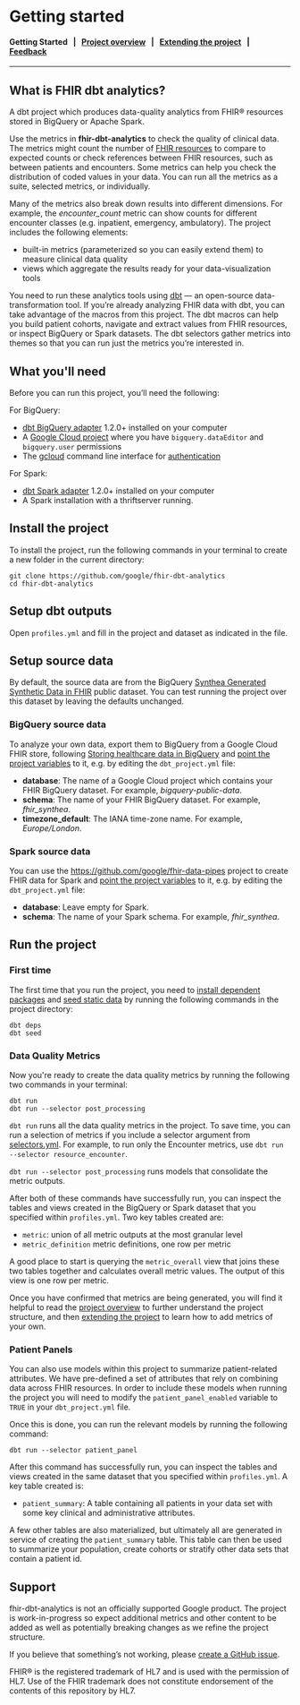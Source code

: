 # Getting started

#### **Getting Started** &nbsp; | &nbsp; [Project overview](readme/project_overview.md) &nbsp; | &nbsp; [Extending the project](readme/extending_the_project.md) &nbsp; | &nbsp; [Feedback](http://www.google.com/url?sa=D&q=https://docs.google.com/forms/d/e/1FAIpQLScU0WXCXA7xOX7kGr6QSW9BNMZwHswf5zq10MfRnnZJYQ6L8g/viewform)

---

## What is FHIR dbt analytics?

A dbt project which produces data-quality analytics from FHIR® resources stored in BigQuery or Apache Spark.

Use the metrics in **fhir-dbt-analytics** to check the quality of clinical data. The metrics might count the number of [FHIR resources](http://www.google.com/url?sa=D&q=http://build.fhir.org/resourcelist.html) to compare to expected counts or check references between FHIR resources, such as between patients and encounters. Some metrics can help you check the distribution of coded values in your data. You can run all the metrics as a suite, selected metrics, or individually.

Many of the metrics also break down results into different dimensions. For example, the *encounter_count* metric can show counts for different encounter classes (e.g. inpatient, emergency, ambulatory). The project includes the following elements:

- built-in metrics (parameterized so you can easily extend them) to measure clinical data quality
- views which aggregate the results ready for your data-visualization tools

You need to run these analytics tools using [dbt](http://www.google.com/url?sa=D&q=https://docs.getdbt.com/docs/introduction) — an open-source data-transformation tool. If you’re already analyzing FHIR data with dbt, you can take advantage of the macros from this project. The dbt macros can help you build patient cohorts, navigate and extract values from FHIR resources, or inspect BigQuery or Spark datasets. The dbt selectors gather metrics into themes so that you can run just the metrics you’re interested in.


## What you'll need

Before you can run this project, you’ll need the following:

For BigQuery:

- [dbt BigQuery adapter](http://www.google.com/url?sa=D&q=https://docs.getdbt.com/reference/warehouse-setups/bigquery-setup) 1.2.0+ installed on your computer
- A [Google Cloud project](https://cloud.google.com/resource-manager/docs/creating-managing-projects) where you have `bigquery.dataEditor` and `bigquery.user` permissions
- The [gcloud](https://cloud.google.com/sdk/docs/install) command line interface for [authentication](http://www.google.com/url?sa=D&q=https://docs.getdbt.com/reference/warehouse-setups/bigquery-setup#local-oauth-gcloud-setup)

For Spark:

- [dbt Spark adapter](http://www.google.com/url?sa=D&q=https://docs.getdbt.com/reference/warehouse-setups/spark-setup) 1.2.0+ installed on your computer
- A Spark installation with a thriftserver running.


## Install the project

To install the project, run the following commands in your terminal to create a new folder in the current directory:

```
git clone https://github.com/google/fhir-dbt-analytics
cd fhir-dbt-analytics
```


## Setup dbt outputs

Open `profiles.yml` and fill in the project and dataset as indicated in the file.


## Setup source data

By default, the source data are from the BigQuery [Synthea Generated Synthetic Data in FHIR](https://console.cloud.google.com/marketplace/details/mitre/synthea-fhir) public dataset. You can test running the project over this dataset by leaving the defaults unchanged.


### BigQuery source data

To analyze your own data, export them to BigQuery from a Google Cloud FHIR store, following [Storing healthcare data in BigQuery](https://cloud.google.com/architecture/storing-healthcare-data-in-bigquery) and [point the project variables](http://www.google.com/url?sa=D&q=https://docs.getdbt.com/docs/build/project-variables) to it, e.g. by editing the `dbt_project.yml` file:

- **database**: The name of a Google Cloud project which contains your FHIR BigQuery dataset. For example, *bigquery-public-data*.
- **schema**: The name of your FHIR BigQuery dataset. For example, *fhir_synthea*.
- **timezone_default**: The IANA time-zone name. For example, *Europe/London*.


### Spark source data

You can use the https://github.com/google/fhir-data-pipes project to create FHIR data for Spark and [point the project variables](http://www.google.com/url?sa=D&q=https://docs.getdbt.com/docs/build/project-variables) to it, e.g. by editing the `dbt_project.yml` file:

- **database**: Leave empty for Spark.
- **schema**: The name of your Spark schema. For example, *fhir_synthea*.


## Run the project

### First time

The first time that you run the project, you need to [install dependent packages](http://www.google.com/url?sa=D&q=https://docs.getdbt.com/docs/build/packages) and [seed static data](http://www.google.com/url?sa=D&q=https://docs.getdbt.com/docs/build/seeds) by running the following commands in the project directory:

```
dbt deps
dbt seed
```

### Data Quality Metrics

Now you're ready to create the data quality metrics by running the following two commands in your terminal:

```
dbt run
dbt run --selector post_processing
```

`dbt run` runs all the data quality metrics in the project. To save time, you can run a selection of metrics if you include a selector argument from [selectors.yml](http://www.google.com/url?sa=D&q=https://docs.getdbt.com/reference/node-selection/yaml-selectors). For example, to run only the Encounter metrics, use `dbt run --selector resource_encounter`.

`dbt run --selector post_processing` runs models that consolidate the metric outputs.

After both of these commands have successfully run, you can inspect the tables and views created in the BigQuery or Spark dataset that you specified within `profiles.yml`. Two key tables created are:

- `metric`: union of all metric outputs at the most granular level
- `metric_definition` metric definitions, one row per metric

A good place to start is querying the `metric_overall` view that joins these two tables together and calculates overall metric values. The output of this view is one row per metric.

Once you have confirmed that metrics are being generated, you will find it helpful to read the [project overview](readme/project_overview.md) to further understand the project structure, and then [extending the project](readme/extending_the_project.md) to learn how to add metrics of your own.

### Patient Panels

You can also use models within this project to summarize patient-related attributes. We have pre-defined a set of attributes that rely on combining data across FHIR resources. In order to include these models when running the project you will need to modify the `patient_panel_enabled` variable to `TRUE` in your `dbt_project.yml` file.

Once this is done, you can run the relevant models by running the following command:

```
dbt run --selector patient_panel
```

After this command has successfully run, you can inspect the tables and views created in the same dataset that you specified within `profiles.yml`. A key table created is:

- `patient_summary`: A table containing all patients in your data set with some key clinical and administrative attributes.

A few other tables are also materialized, but ultimately all are generated in service of creating the `patient_summary` table. This table can then be used to summarize your population, create cohorts or stratify other data sets that contain a patient id.


## Support

fhir-dbt-analytics is not an officially supported Google product. The project is work-in-progress so expect additional metrics and other content to be added as well as potentially breaking changes as we refine the project structure.

If you believe that something’s not working, please [create a GitHub issue](http://www.google.com/url?sa=D&q=https://docs.github.com/en/issues/tracking-your-work-with-issues/creating-an-issue).

FHIR® is the registered trademark of HL7 and is used with the permission of HL7. Use of the FHIR trademark does not constitute endorsement of the contents of this repository by HL7.